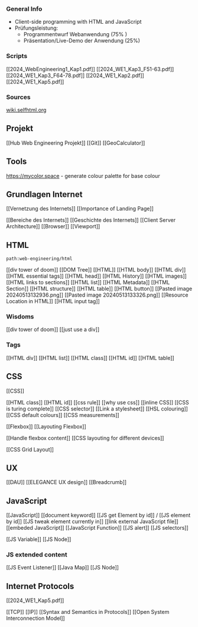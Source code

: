 ### General Info
- Client-side programming with HTML and JavaScript
- Prüfungsleistung:
	- Programmentwurf Webanwendung ($75\%$ )
	- Präsentation/Live-Demo der Anwendung ($25\%$)
### Scripts
[[2024_WebEngineering1_Kap1.pdf]]
[[2024_WE1_Kap3_F51-63.pdf]]
[[2024_WE1_Kap3_F64-78.pdf]]
[[2024_WE1_Kap2.pdf]]
[[2024_WE1_Kap5.pdf]]


### Sources
[wiki.selfhtml.org](https://wiki.selfhtml.org)

## Projekt
[[Hub Web Engineering Projekt]]
[[Git]]
[[GeoCalculator]]

## Tools
https://mycolor.space - generate colour palette for base colour



## Grundlagen Internet
[[Vernetzung des Internets]]
[[Importance of Landing Page]]

[[Bereiche des Internets]]
[[Geschichte des Internets]]
[[Client Server Architecture]]
[[Browser]]
[[Viewport]]


## HTML
```expander
path:web-engineering/html
```
[[div tower of doom]]
[[DOM Tree]]
[[HTML]]
[[HTML body]]
[[HTML div]]
[[HTML essential tags]]
[[HTML head]]
[[HTML History]]
[[HTML images]]
[[HTML links to sections]]
[[HTML list]]
[[HTML Metadata]]
[[HTML Section]]
[[HTML structure]]
[[HTML table]]
[[HTML button]]
[[Pasted image 20240513132936.png]]
[[Pasted image 20240513133326.png]]
[[Resource Location in HTML]]
[[HTML input tag]]

### Wisdoms
[[div tower of doom]]
[[just use a div]]

### Tags
[[HTML div]]
[[HTML list]]
[[HTML class]]
[[HTML id]]
[[HTML table]]


## CSS
[[CSS]]

[[HTML class]]
[[HTML id]]
[[css rule]]
[[why use css]]
[[inline CSS]]
[[CSS is turing complete]]
[[CSS selector]]
[[Link a stylesheet]]
[[HSL colouring]]
[[CSS default colours]]
[[CSS measurements]]


[[Flexbox]]
[[Layouting Flexbox]]

[[Handle flexbox content]]
[[CSS layouting for different devices]]


[[CSS Grid Layout]]


## UX
[[DAU]]
[[ELEGANCE UX design]]
[[Breadcrumb]]


## JavaScript
[[JavaScript]]
[[document keyword]]
[[JS get Element by id]] / [[JS element by id]]
[[JS tweak element currently in]]
[[link external JavaScript file]]
[[embeded JavaScript]]
[[JavaScript Function]]
[[JS alert]]
[[JS selectors]]

[[JS Variable]]
[[JS Node]]




### JS extended content
[[JS Event Listener]]
[[Java Map]]
[[JS Node]]


## Internet Protocols
[[2024_WE1_Kap5.pdf]]

[[TCP]]
[[IP]]
[[Syntax and Semantics in Protocols]]
[[Open System Interconnection Model]]

